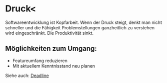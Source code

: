 # Druck<

Softwareentwicklung ist Kopfarbeit. Wenn der Druck steigt, denkt man nicht schneller und die Fähigkeit       Problemstellungen ganzheitlich zu verstehen wird eingeschränkt. Die Produktivität sinkt.

## Möglichkeiten zum Umgang:
* Featureumfang reduzieren
* Mit aktuellem Kenntnisstand neu planen

Siehe auch: [Deadline](Deadline.md)
